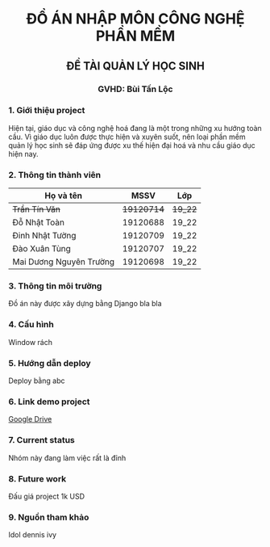 <h1 align="center">ĐỒ ÁN NHẬP MÔN CÔNG NGHỆ PHẦN MỀM</h1>

<h2 align="center">ĐỀ TÀI QUẢN LÝ HỌC SINH</h2>

<h3 align="center">GVHD: Bùi Tấn Lộc</h3>


### 1. Giới thiệu project 
Hiện tại, giáo dục và công nghệ hoá đang là một trong những xu hướng toàn cầu. Vì giáo dục luôn được thực hiện và xuyên suốt, nên loại phần mềm quản lý học sinh sẽ đáp ứng được xu thế hiện đại hoá và nhu cầu giáo dục hiện nay.

### 2. Thông tin thành viên
| Họ và tên | MSSV | Lớp |
| --- | --- | --- |
| ~~Trần Tín Văn~~ | ~~19120714~~ | ~~19_22~~|
| Đỗ Nhật Toàn | 19120688 | 19_22 |
| Đinh Nhật Tường | 19120709 | 19_22 |
| Đào Xuân Tùng | 19120707 | 19_22 |
| Mai Dương Nguyên Trường | 19120698 | 19_22 |

### 3. Thông tin môi trường <!-- Môi trường thực thi (phiên bản hệ điều hành, SDK, Dev Tools, cơ sở dữ liệu, etc.) -->
Đồ án này được xây dựng bằng Django bla bla

### 4. Cấu hình  <!-- Hướng dẫn cấu hình project chạy local PC. -->
Window rách

### 5. Hướng dẫn deploy  <!-- Hướng dẫn deploy project lên Heroku, Netlify, etc. (có thể bổ sung cho đến present cuối kỳ) -->
Deploy bằng abc

### 6. Link demo project <!-- Link Google Drive hoặc Youtube video demo (có thể bổ sung cho đến present cuối kỳ) -->
[Google Drive](https://drive.google.com/drive/folders/1ibR6lSzFQP0H9uKOjFmbjEPT_IfP_PN-?usp=sharing)

### 7. Current status  <!-- Current status: tóm tắt những gì đã hoàn thành (có thể bổ sung cho đến present cuối kỳ) -->
Nhóm này đang làm việc rất là đỉnh

### 8. Future work  <!-- Future works: tóm tắt những gì cần làm thêm (có thể bổ sung cho đến present cuối kỳ) -->
Đấu giá project 1k USD

### 9. Nguồn tham khảo  <!-- Tham khảo chéo các project liên quan nếu có (backend thì giới thiệu link tham khảo frontend và ngược lại) -->
Idol dennis ivy 

